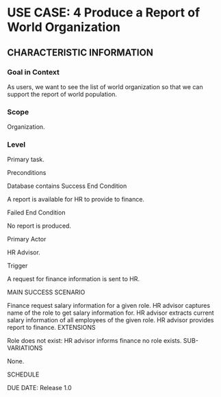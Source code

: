 # USE CASE: 4 Produce a Report of World Organization
## CHARACTERISTIC INFORMATION

### Goal in Context

As users, we want to see the list of world organization so that we can support the report of world population.

### Scope

Organization.

### Level

Primary task.

Preconditions

Database contains 
 Success End Condition

A report is available for HR to provide to finance.

Failed End Condition

No report is produced.

Primary Actor

HR Advisor.

Trigger

A request for finance information is sent to HR.

MAIN SUCCESS SCENARIO

Finance request salary information for a given role.
HR advisor captures name of the role to get salary information for.
HR advisor extracts current salary information of all employees of the given role.
HR advisor provides report to finance.
EXTENSIONS

Role does not exist:
HR advisor informs finance no role exists.
SUB-VARIATIONS

None.

SCHEDULE

DUE DATE: Release 1.0
